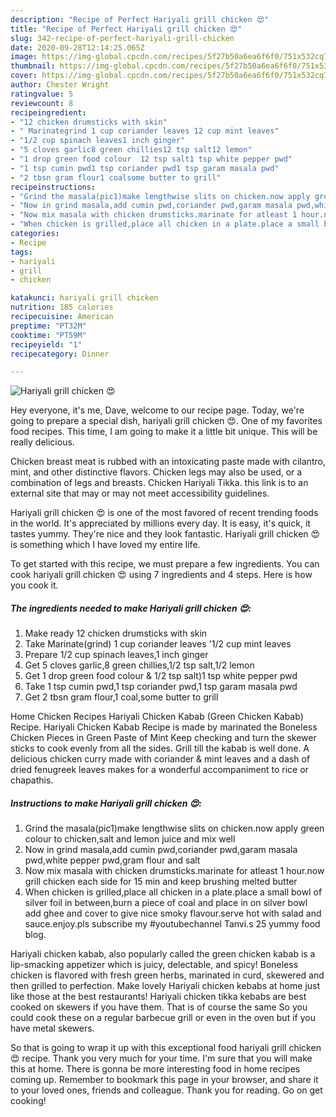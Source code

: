 ```yaml
---
description: "Recipe of Perfect Hariyali grill chicken 😍"
title: "Recipe of Perfect Hariyali grill chicken 😍"
slug: 342-recipe-of-perfect-hariyali-grill-chicken
date: 2020-09-28T12:14:25.065Z
image: https://img-global.cpcdn.com/recipes/5f27b50a6ea6f6f0/751x532cq70/hariyali-grill-chicken-😍-recipe-main-photo.jpg
thumbnail: https://img-global.cpcdn.com/recipes/5f27b50a6ea6f6f0/751x532cq70/hariyali-grill-chicken-😍-recipe-main-photo.jpg
cover: https://img-global.cpcdn.com/recipes/5f27b50a6ea6f6f0/751x532cq70/hariyali-grill-chicken-😍-recipe-main-photo.jpg
author: Chester Wright
ratingvalue: 5
reviewcount: 8
recipeingredient:
- "12 chicken drumsticks with skin"
- " Marinategrind 1 cup coriander leaves 12 cup mint leaves"
- "1/2 cup spinach leaves1 inch ginger"
- "5 cloves garlic8 green chillies12 tsp salt12 lemon"
- "1 drop green food colour  12 tsp salt1 tsp white pepper pwd"
- "1 tsp cumin pwd1 tsp coriander pwd1 tsp garam masala pwd"
- "2 tbsn gram flour1 coalsome butter to grill"
recipeinstructions:
- "Grind the masala(pic1)make lengthwise slits on chicken.now apply green colour to chicken,salt and lemon juice and mix well"
- "Now in grind masala,add cumin pwd,coriander pwd,garam masala pwd,white pepper pwd,gram flour and salt"
- "Now mix masala with chicken drumsticks.marinate for atleast 1 hour.now grill chicken each side for 15 min and keep brushing melted butter"
- "When chicken is grilled,place all chicken in a plate.place a small bowl of silver foil in between,burn a piece of coal and place in on silver bowl add ghee and cover to give nice smoky flavour.serve hot with salad and sauce.enjoy.pls subscribe my #youtubechannel Tanvi.s 25 yummy food blog."
categories:
- Recipe
tags:
- hariyali
- grill
- chicken

katakunci: hariyali grill chicken 
nutrition: 185 calories
recipecuisine: American
preptime: "PT32M"
cooktime: "PT59M"
recipeyield: "1"
recipecategory: Dinner

---
```



![Hariyali grill chicken 😍](https://img-global.cpcdn.com/recipes/5f27b50a6ea6f6f0/751x532cq70/hariyali-grill-chicken-😍-recipe-main-photo.jpg)

Hey everyone, it's me, Dave, welcome to our recipe page. Today, we're going to prepare a special dish, hariyali grill chicken 😍. One of my favorites food recipes. This time, I am going to make it a little bit unique. This will be really delicious.

Chicken breast meat is rubbed with an intoxicating paste made with cilantro, mint, and other distinctive flavors. Chicken legs may also be used, or a combination of legs and breasts. Chicken Hariyali Tikka. this link is to an external site that may or may not meet accessibility guidelines.

Hariyali grill chicken 😍 is one of the most favored of recent trending foods in the world. It's appreciated by millions every day. It is easy, it's quick, it tastes yummy. They're nice and they look fantastic. Hariyali grill chicken 😍 is something which I have loved my entire life.


To get started with this recipe, we must prepare a few ingredients. You can cook hariyali grill chicken 😍 using 7 ingredients and 4 steps. Here is how you cook it.

<!--inarticleads1-->

##### The ingredients needed to make Hariyali grill chicken 😍:

1. Make ready 12 chicken drumsticks with skin
1. Take  Marinate(grind) 1 cup coriander leaves &#39;1/2 cup mint leaves
1. Prepare 1/2 cup spinach leaves,1 inch ginger
1. Get 5 cloves garlic,8 green chillies,1/2 tsp salt,1/2 lemon
1. Get 1 drop green food colour &amp; 1/2 tsp salt)1 tsp white pepper pwd
1. Take 1 tsp cumin pwd,1 tsp coriander pwd,1 tsp garam masala pwd
1. Get 2 tbsn gram flour,1 coal,some butter to grill


Home Chicken Recipes Hariyali Chicken Kabab (Green Chicken Kabab) Recipe. Hariyali Chicken Kabab Recipe is made by marinated the Boneless Chicken Pieces in Green Paste of Mint Keep checking and turn the skewer sticks to cook evenly from all the sides. Grill till the kabab is well done. A delicious chicken curry made with coriander &amp; mint leaves and a dash of dried fenugreek leaves makes for a wonderful accompaniment to rice or chapathis. 

<!--inarticleads2-->

##### Instructions to make Hariyali grill chicken 😍:

1. Grind the masala(pic1)make lengthwise slits on chicken.now apply green colour to chicken,salt and lemon juice and mix well
1. Now in grind masala,add cumin pwd,coriander pwd,garam masala pwd,white pepper pwd,gram flour and salt
1. Now mix masala with chicken drumsticks.marinate for atleast 1 hour.now grill chicken each side for 15 min and keep brushing melted butter
1. When chicken is grilled,place all chicken in a plate.place a small bowl of silver foil in between,burn a piece of coal and place in on silver bowl add ghee and cover to give nice smoky flavour.serve hot with salad and sauce.enjoy.pls subscribe my #youtubechannel Tanvi.s 25 yummy food blog.


Hariyali chicken kabab, also popularly called the green chicken kabab is a lip-smacking appetizer which is juicy, delectable, and spicy! Boneless chicken is flavored with fresh green herbs, marinated in curd, skewered and then grilled to perfection. Make lovely Hariyali chicken kebabs at home just like those at the best restaurants! Hariyali chicken tikka kebabs are best cooked on skewers if you have them. That is of course the same So you could cook these on a regular barbecue grill or even in the oven but if you have metal skewers. 

So that is going to wrap it up with this exceptional food hariyali grill chicken 😍 recipe. Thank you very much for your time. I'm sure that you will make this at home. There is gonna be more interesting food in home recipes coming up. Remember to bookmark this page in your browser, and share it to your loved ones, friends and colleague. Thank you for reading. Go on get cooking!
